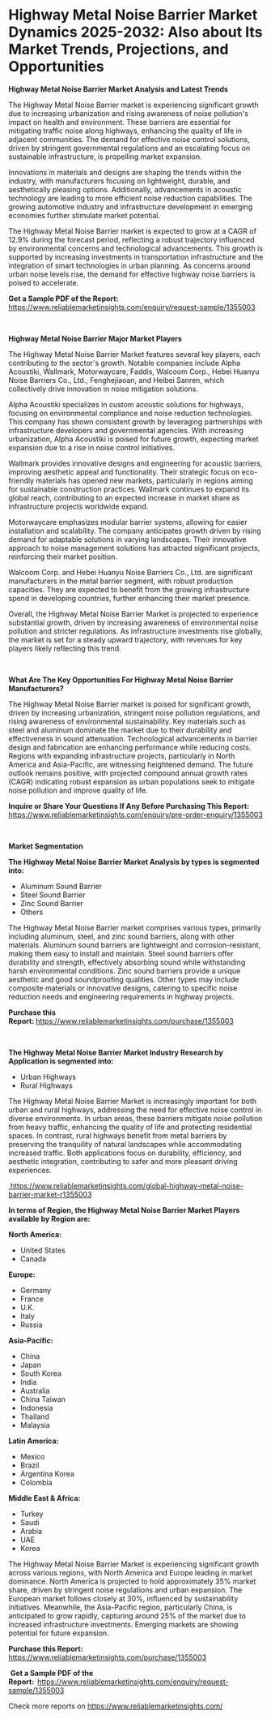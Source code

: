 <p><h1>Highway Metal Noise Barrier Market Dynamics 2025-2032: Also about Its Market Trends, Projections, and Opportunities</h1></p><p><strong>Highway Metal Noise Barrier Market Analysis and Latest Trends</strong></p>
<p><p>The Highway Metal Noise Barrier market is experiencing significant growth due to increasing urbanization and rising awareness of noise pollution's impact on health and environment. These barriers are essential for mitigating traffic noise along highways, enhancing the quality of life in adjacent communities. The demand for effective noise control solutions, driven by stringent governmental regulations and an escalating focus on sustainable infrastructure, is propelling market expansion.</p><p>Innovations in materials and designs are shaping the trends within the industry, with manufacturers focusing on lightweight, durable, and aesthetically pleasing options. Additionally, advancements in acoustic technology are leading to more efficient noise reduction capabilities. The growing automotive industry and infrastructure development in emerging economies further stimulate market potential. </p><p>The Highway Metal Noise Barrier market is expected to grow at a CAGR of 12.9% during the forecast period, reflecting a robust trajectory influenced by environmental concerns and technological advancements. This growth is supported by increasing investments in transportation infrastructure and the integration of smart technologies in urban planning. As concerns around urban noise levels rise, the demand for effective highway noise barriers is poised to accelerate.</p></p>
<p><strong>Get a Sample PDF of the Report:&nbsp;</strong> <a href="https://www.reliablemarketinsights.com/enquiry/request-sample/1355003?utm_campaign=1938&utm_medium=2&utm_source=Github&utm_content=ia&utm_term=04022025&utm_id=highway-metal-noise-barrier">https://www.reliablemarketinsights.com/enquiry/request-sample/1355003</a></p>
<p>&nbsp;</p>
<p><strong>Highway Metal Noise Barrier Major Market Players</strong></p>
<p><p>The Highway Metal Noise Barrier Market features several key players, each contributing to the sector's growth. Notable companies include Alpha Acoustiki, Wallmark, Motorwaycare, Faddis, Walcoom Corp., Hebei Huanyu Noise Barriers Co., Ltd., Fenghejiaoan, and Heibei Sanren, which collectively drive innovation in noise mitigation solutions.</p><p>Alpha Acoustiki specializes in custom acoustic solutions for highways, focusing on environmental compliance and noise reduction technologies. This company has shown consistent growth by leveraging partnerships with infrastructure developers and governmental agencies. With increasing urbanization, Alpha Acoustiki is poised for future growth, expecting market expansion due to a rise in noise control initiatives.</p><p>Wallmark provides innovative designs and engineering for acoustic barriers, improving aesthetic appeal and functionality. Their strategic focus on eco-friendly materials has opened new markets, particularly in regions aiming for sustainable construction practices. Wallmark continues to expand its global reach, contributing to an expected increase in market share as infrastructure projects worldwide expand.</p><p>Motorwaycare emphasizes modular barrier systems, allowing for easier installation and scalability. The company anticipates growth driven by rising demand for adaptable solutions in varying landscapes. Their innovative approach to noise management solutions has attracted significant projects, reinforcing their market position.</p><p>Walcoom Corp. and Hebei Huanyu Noise Barriers Co., Ltd. are significant manufacturers in the metal barrier segment, with robust production capacities. They are expected to benefit from the growing infrastructure spend in developing countries, further enhancing their market presence.</p><p>Overall, the Highway Metal Noise Barrier Market is projected to experience substantial growth, driven by increasing awareness of environmental noise pollution and stricter regulations. As infrastructure investments rise globally, the market is set for a steady upward trajectory, with revenues for key players likely reflecting this trend.</p></p>
<p>&nbsp;</p>
<p><strong>What Are The Key Opportunities For Highway Metal Noise Barrier Manufacturers?</strong></p>
<p><p>The Highway Metal Noise Barrier market is poised for significant growth, driven by increasing urbanization, stringent noise pollution regulations, and rising awareness of environmental sustainability. Key materials such as steel and aluminum dominate the market due to their durability and effectiveness in sound attenuation. Technological advancements in barrier design and fabrication are enhancing performance while reducing costs. Regions with expanding infrastructure projects, particularly in North America and Asia-Pacific, are witnessing heightened demand. The future outlook remains positive, with projected compound annual growth rates (CAGR) indicating robust expansion as urban populations seek to mitigate noise pollution and improve quality of life.</p></p>
<p><strong>Inquire or Share Your Questions If Any Before Purchasing This Report:</strong> <a href="https://www.reliablemarketinsights.com/enquiry/pre-order-enquiry/1355003?utm_campaign=1938&utm_medium=2&utm_source=Github&utm_content=ia&utm_term=04022025&utm_id=highway-metal-noise-barrier">https://www.reliablemarketinsights.com/enquiry/pre-order-enquiry/1355003</a></p>
<p>&nbsp;</p>
<p><strong>Market Segmentation</strong></p>
<p><strong>The Highway Metal Noise Barrier Market Analysis by types is segmented into:</strong></p>
<p><ul><li>Aluminum Sound Barrier</li><li>Steel Sound Barrier</li><li>Zinc Sound Barrier</li><li>Others</li></ul></p>
<p><p>The Highway Metal Noise Barrier market comprises various types, primarily including aluminum, steel, and zinc sound barriers, along with other materials. Aluminum sound barriers are lightweight and corrosion-resistant, making them easy to install and maintain. Steel sound barriers offer durability and strength, effectively absorbing sound while withstanding harsh environmental conditions. Zinc sound barriers provide a unique aesthetic and good soundproofing qualities. Other types may include composite materials or innovative designs, catering to specific noise reduction needs and engineering requirements in highway projects.</p></p>
<p><strong>Purchase this Report:&nbsp;</strong><a href="https://www.reliablemarketinsights.com/purchase/1355003?utm_campaign=1938&utm_medium=2&utm_source=Github&utm_content=ia&utm_term=04022025&utm_id=highway-metal-noise-barrier">https://www.reliablemarketinsights.com/purchase/1355003</a></p>
<p>&nbsp;</p>
<p><strong>The Highway Metal Noise Barrier Market Industry Research by Application is segmented into:</strong></p>
<p><ul><li>Urban Highways</li><li>Rural Highways</li></ul></p>
<p><p>The Highway Metal Noise Barrier Market is increasingly important for both urban and rural highways, addressing the need for effective noise control in diverse environments. In urban areas, these barriers mitigate noise pollution from heavy traffic, enhancing the quality of life and protecting residential spaces. In contrast, rural highways benefit from metal barriers by preserving the tranquility of natural landscapes while accommodating increased traffic. Both applications focus on durability, efficiency, and aesthetic integration, contributing to safer and more pleasant driving experiences.</p></p>
<p><a href="https://www.reliablemarketinsights.com/global-highway-metal-noise-barrier-market-r1355003?utm_campaign=1938&utm_medium=2&utm_source=Github&utm_content=ia&utm_term=04022025&utm_id=highway-metal-noise-barrier">&nbsp;https://www.reliablemarketinsights.com/global-highway-metal-noise-barrier-market-r1355003</a></p>
<p><strong>In terms of Region, the Highway Metal Noise Barrier Market Players available by Region are:</strong></p>
<p>
    <p> <strong> North America: </strong>
        <ul>
            <li>United States</li>
            <li>Canada</li>
        </ul>
        </p> 
    <p> <strong> Europe: </strong>
        <ul>
            <li>Germany</li>
            <li>France</li>
            <li>U.K.</li>
            <li>Italy</li>
            <li>Russia</li>
        </ul>
        </p> 
    <p> <strong> Asia-Pacific: </strong>
        <ul>
            <li>China</li>
            <li>Japan</li>
            <li>South Korea</li>
            <li>India</li>
            <li>Australia</li>
            <li>China Taiwan</li>
            <li>Indonesia</li>
            <li>Thailand</li>
            <li>Malaysia</li>
        </ul>
        </p> 
    <p> <strong> Latin America: </strong>
        <ul>
            <li>Mexico</li>
            <li>Brazil</li>
            <li>Argentina Korea</li>
            <li>Colombia</li>
        </ul>
        </p> 
    <p> <strong> Middle East & Africa: </strong>
        <ul>
            <li>Turkey</li>
            <li>Saudi</li>
            <li>Arabia</li>
            <li>UAE</li>
            <li>Korea</li>
        </ul>
    </p>
    </p>
<p><p>The Highway Metal Noise Barrier Market is experiencing significant growth across various regions, with North America and Europe leading in market dominance. North America is projected to hold approximately 35% market share, driven by stringent noise regulations and urban expansion. The European market follows closely at 30%, influenced by sustainability initiatives. Meanwhile, the Asia-Pacific region, particularly China, is anticipated to grow rapidly, capturing around 25% of the market due to increased infrastructure investments. Emerging markets are showing potential for future expansion.</p></p>
<p><strong>Purchase this Report: </strong><a href="https://www.reliablemarketinsights.com/purchase/1355003?utm_campaign=1938&utm_medium=2&utm_source=Github&utm_content=ia&utm_term=04022025&utm_id=highway-metal-noise-barrier">https://www.reliablemarketinsights.com/purchase/1355003</a></p>
<p>&nbsp;<strong>Get a Sample PDF of the Report:&nbsp;&nbsp;</strong><a href="https://www.reliablemarketinsights.com/enquiry/request-sample/1355003?utm_campaign=1938&utm_medium=2&utm_source=Github&utm_content=ia&utm_term=04022025&utm_id=highway-metal-noise-barrier">https://www.reliablemarketinsights.com/enquiry/request-sample/1355003</a></p>
<p><strong></strong></p>
<p>Check more reports on <a href="https://www.reliablemarketinsights.com/?utm_campaign=1938&utm_medium=2&utm_source=Github&utm_content=ia&utm_term=04022025&utm_id=highway-metal-noise-barrier">https://www.reliablemarketinsights.com/</a></p>
